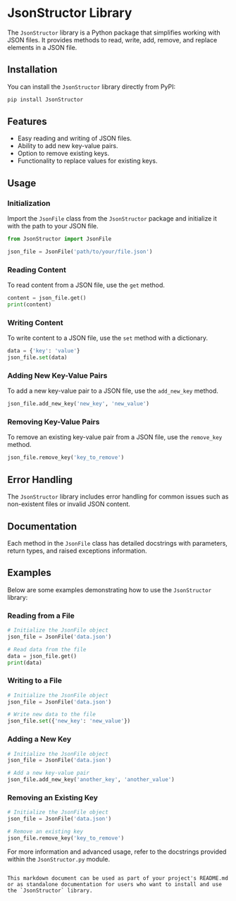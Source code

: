 # JsonStructor Library

The `JsonStructor` library is a Python package that simplifies working with JSON files. It provides methods to read, write, add, remove, and replace elements in a JSON file.

## Installation

You can install the `JsonStructor` library directly from PyPI:

```bash
pip install JsonStructor
```

## Features

- Easy reading and writing of JSON files.
- Ability to add new key-value pairs.
- Option to remove existing keys.
- Functionality to replace values for existing keys.

## Usage

### Initialization

Import the `JsonFile` class from the `JsonStructor` package and initialize it with the path to your JSON file.

```python
from JsonStructor import JsonFile

json_file = JsonFile('path/to/your/file.json')
```

### Reading Content

To read content from a JSON file, use the `get` method.

```python
content = json_file.get()
print(content)
```

### Writing Content

To write content to a JSON file, use the `set` method with a dictionary.

```python
data = {'key': 'value'}
json_file.set(data)
```

### Adding New Key-Value Pairs

To add a new key-value pair to a JSON file, use the `add_new_key` method.

```python
json_file.add_new_key('new_key', 'new_value')
```

### Removing Key-Value Pairs

To remove an existing key-value pair from a JSON file, use the `remove_key` method.

```python
json_file.remove_key('key_to_remove')
```

## Error Handling

The `JsonStructor` library includes error handling for common issues such as non-existent files or invalid JSON content.

## Documentation

Each method in the `JsonFile` class has detailed docstrings with parameters, return types, and raised exceptions information.

## Examples

Below are some examples demonstrating how to use the `JsonStructor` library:

### Reading from a File

```python
# Initialize the JsonFile object
json_file = JsonFile('data.json')

# Read data from the file
data = json_file.get()
print(data)
```

### Writing to a File

```python
# Initialize the JsonFile object
json_file = JsonFile('data.json')

# Write new data to the file
json_file.set({'new_key': 'new_value'})
```

### Adding a New Key

```python
# Initialize the JsonFile object
json_file = JsonFile('data.json')

# Add a new key-value pair
json_file.add_new_key('another_key', 'another_value')
```

### Removing an Existing Key

```python
# Initialize the JsonFile object
json_file = JsonFile('data.json')

# Remove an existing key
json_file.remove_key('key_to_remove')
```

For more information and advanced usage, refer to the docstrings provided within the `JsonStructor.py` module.
```

This markdown document can be used as part of your project's README.md or as standalone documentation for users who want to install and use the `JsonStructor` library.